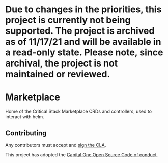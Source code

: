 # Due to changes in the priorities, this project is currently not being supported. The project is archived as of 11/17/21 and will be available in a read-only state. Please note, since archival, the project is not maintained or reviewed. #

# Marketplace

Home of the Critical Stack Marketplace CRDs and controllers, used to interact with helm.

## Contributing

Any contributors must accept and [sign the CLA](https://cla-assistant.io/criticalstack/marketplace).

This project has adopted the [Capital One Open Source Code of conduct](https://developer.capitalone.com/resources/code-of-conduct).

